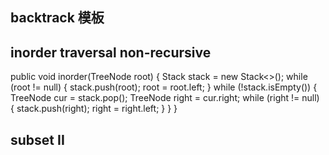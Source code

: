 ## backtrack 模板



## inorder traversal non-recursive
public void inorder(TreeNode root) {
    Stack<TreeNode> stack = new Stack<>();
    while (root != null) {
        stack.push(root);
        root = root.left;
    }
    while (!stack.isEmpty()) {
        TreeNode cur = stack.pop();
            TreeNode right = cur.right;
            while (right != null) {
                stack.push(right);
                right = right.left;
            }
    }
}

## subset II
